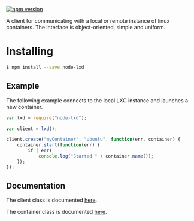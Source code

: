 [![npm version](https://badge.fury.io/js/node-lxd.svg)](https://badge.fury.io/js/node-lxd)

A client for communicating with a local or remote instance of linux containers. The interface is object-oriented, simple and uniform.

# Installing

```bash
$ npm install --save node-lxd
```

## Example ##

The following example connects to the local LXC instance and launches a new container.

```js
var lxd = require("node-lxd");

var client = lxd();

client.create("myContainer", "ubuntu", function(err, container) {
    container.start(function(err) {
        if (!err)
            console.log("Started " + container.name());
    });
});
```

## Documentation ##

The client class is documented [here](https://github.com/alandoherty/node-lxd/blob/master/docs/client.md).

The container class is documented [here](https://github.com/alandoherty/node-lxd/blob/master/docs/container.md).